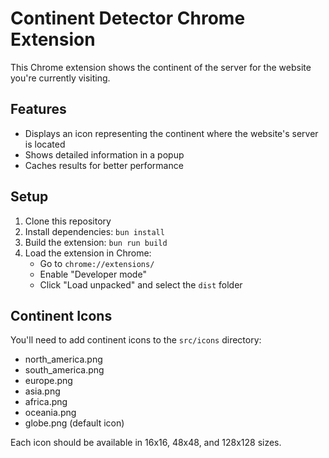 # Continent Detector Chrome Extension

This Chrome extension shows the continent of the server for the website you're currently visiting.

## Features

- Displays an icon representing the continent where the website's server is located
- Shows detailed information in a popup
- Caches results for better performance

## Setup

1. Clone this repository
2. Install dependencies: `bun install`
3. Build the extension: `bun run build`
4. Load the extension in Chrome:
   - Go to `chrome://extensions/`
   - Enable "Developer mode"
   - Click "Load unpacked" and select the `dist` folder

## Continent Icons

You'll need to add continent icons to the `src/icons` directory:
- north_america.png
- south_america.png
- europe.png
- asia.png
- africa.png
- oceania.png
- globe.png (default icon)

Each icon should be available in 16x16, 48x48, and 128x128 sizes.
